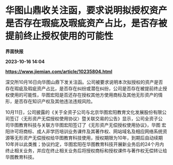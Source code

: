 # 华图山鼎收关注函，要求说明拟授权资产是否存在瑕疵及瑕疵资产占比，是否存被提前终止授权使用的可能性
**界面快报**

**2023-10-16 14:04**

**https://www.jiemian.com/article/10235804.html**

深交所10月16日向华图山鼎下发关注函。公司被要求说明本次拟授权的资产是否存在瑕疵及瑕疵资产占比，是否存在纠纷或潜在纠纷，公司是否存在被提前终止授权使用的可能性，华图宏阳是否还存在授权其他方使用商标及其他无形资产的情形，是否存在知识产权及其他违法违规风险。

10月11日，公司披露的《关于全资子公司与北京华图宏阳教育文化发展股份有限公司签订〈无形资产无偿授权使用协议〉暨关联交易的公告》显示，公司全资子公 司华图教育科技与关联方华图宏阳签订了《无形资产无偿授权使用协议》，华图 宏阳许可将商标、成人非学历培训业务课件及其著作权、网站域名及相应网络系统资源等无形资产无偿授权给华图教育科技使用，授权期限为10年，到期后自动续期 10年并以此类推；协议约定，华图宏阳在华图教育科技开展新业务后的24个月内终止相关业务，并应在终止相关业务后将授权商标和授权课件与著作权无偿转让给华图教育科技。